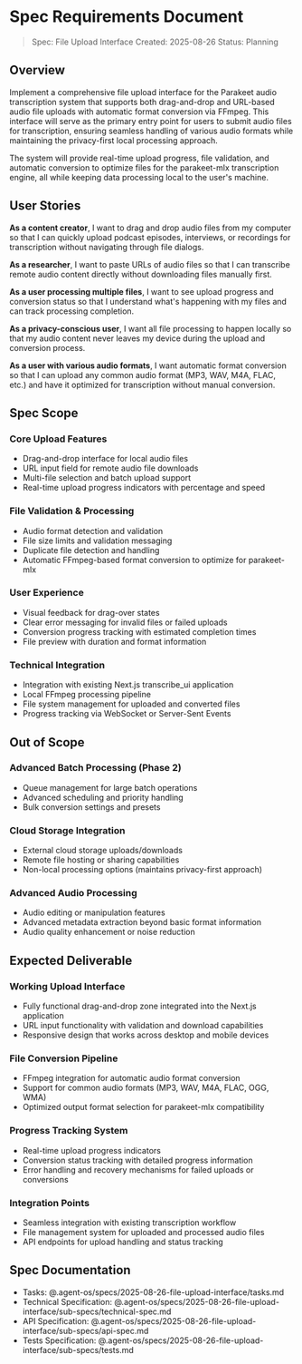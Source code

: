 # Spec Requirements Document

> Spec: File Upload Interface
> Created: 2025-08-26
> Status: Planning

## Overview

Implement a comprehensive file upload interface for the Parakeet audio transcription system that supports both drag-and-drop and URL-based audio file uploads with automatic format conversion via FFmpeg. This interface will serve as the primary entry point for users to submit audio files for transcription, ensuring seamless handling of various audio formats while maintaining the privacy-first local processing approach.

The system will provide real-time upload progress, file validation, and automatic conversion to optimize files for the parakeet-mlx transcription engine, all while keeping data processing local to the user's machine.

## User Stories

**As a content creator**, I want to drag and drop audio files from my computer so that I can quickly upload podcast episodes, interviews, or recordings for transcription without navigating through file dialogs.

**As a researcher**, I want to paste URLs of audio files so that I can transcribe remote audio content directly without downloading files manually first.

**As a user processing multiple files**, I want to see upload progress and conversion status so that I understand what's happening with my files and can track processing completion.

**As a privacy-conscious user**, I want all file processing to happen locally so that my audio content never leaves my device during the upload and conversion process.

**As a user with various audio formats**, I want automatic format conversion so that I can upload any common audio format (MP3, WAV, M4A, FLAC, etc.) and have it optimized for transcription without manual conversion.

## Spec Scope

### Core Upload Features
- Drag-and-drop interface for local audio files
- URL input field for remote audio file downloads
- Multi-file selection and batch upload support
- Real-time upload progress indicators with percentage and speed

### File Validation & Processing
- Audio format detection and validation
- File size limits and validation messaging
- Duplicate file detection and handling
- Automatic FFmpeg-based format conversion to optimize for parakeet-mlx

### User Experience
- Visual feedback for drag-over states
- Clear error messaging for invalid files or failed uploads
- Conversion progress tracking with estimated completion times
- File preview with duration and format information

### Technical Integration
- Integration with existing Next.js transcribe_ui application
- Local FFmpeg processing pipeline
- File system management for uploaded and converted files
- Progress tracking via WebSocket or Server-Sent Events

## Out of Scope

### Advanced Batch Processing (Phase 2)
- Queue management for large batch operations
- Advanced scheduling and priority handling
- Bulk conversion settings and presets

### Cloud Storage Integration
- External cloud storage uploads/downloads
- Remote file hosting or sharing capabilities
- Non-local processing options (maintains privacy-first approach)

### Advanced Audio Processing
- Audio editing or manipulation features
- Advanced metadata extraction beyond basic format information
- Audio quality enhancement or noise reduction

## Expected Deliverable

### Working Upload Interface
- Fully functional drag-and-drop zone integrated into the Next.js application
- URL input functionality with validation and download capabilities
- Responsive design that works across desktop and mobile devices

### File Conversion Pipeline
- FFmpeg integration for automatic audio format conversion
- Support for common audio formats (MP3, WAV, M4A, FLAC, OGG, WMA)
- Optimized output format selection for parakeet-mlx compatibility

### Progress Tracking System
- Real-time upload progress indicators
- Conversion status tracking with detailed progress information
- Error handling and recovery mechanisms for failed uploads or conversions

### Integration Points
- Seamless integration with existing transcription workflow
- File management system for uploaded and processed audio files
- API endpoints for upload handling and status tracking

## Spec Documentation

- Tasks: @.agent-os/specs/2025-08-26-file-upload-interface/tasks.md
- Technical Specification: @.agent-os/specs/2025-08-26-file-upload-interface/sub-specs/technical-spec.md
- API Specification: @.agent-os/specs/2025-08-26-file-upload-interface/sub-specs/api-spec.md
- Tests Specification: @.agent-os/specs/2025-08-26-file-upload-interface/sub-specs/tests.md